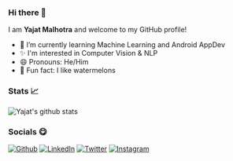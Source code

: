 ### Hi there 👋
I am **Yajat Malhotra** and welcome to my GitHub profile!
- 🌱 I’m currently learning Machine Learning and Android AppDev
- ✨ I'm interested in Computer Vision & NLP
- 😄 Pronouns: He/Him
- 🍉 Fun fact: I like watermelons

### Stats 📈

![Yajat's github stats](https://github-readme-stats.vercel.app/api?username=iamyajat&bg_color=30,0F2027,2C5364&title_color=fff&text_color=fff)
  
### Socials 😋
<a href="https://www.iamyajat.co/" target="_blank"><img alt="Github" src="https://img.shields.io/badge/-Website-brightgreen?style=for-the-badge&logo=appveyor&logoColor=white&color=999900&logo=data:null" /></a>
<a href="https://linkedin.com/in/iamyajat" target="_blank"><img alt="LinkedIn" src="https://img.shields.io/badge/linkedin-%230077B5.svg?&style=for-the-badge&logo=linkedin&logoColor=white" /></a>
<a href="https://twitter.com/iamyajat" target="_blank"><img alt="Twitter" src="https://img.shields.io/badge/twitter-%231DA1F2.svg?&style=for-the-badge&logo=twitter&logoColor=white" /></a>
<a href="https://instagram.com/iamyajat" target="_blank"><img alt="Instagram" src="https://img.shields.io/badge/instagram-%FF69B4.svg?&style=for-the-badge&logo=instagram&logoColor=white&color=cd486b" /></a>
